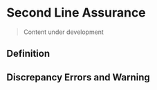# Second Line Assurance
> Content under development
## Definition

## Discrepancy Errors and Warning
